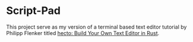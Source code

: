 # Script-Pad

This project serve as my version of a terminal based text editor tutorial by Philipp Flenker titled [hecto: Build Your Own Text Editor in Rust](https://flenker.blog/hecto/).
